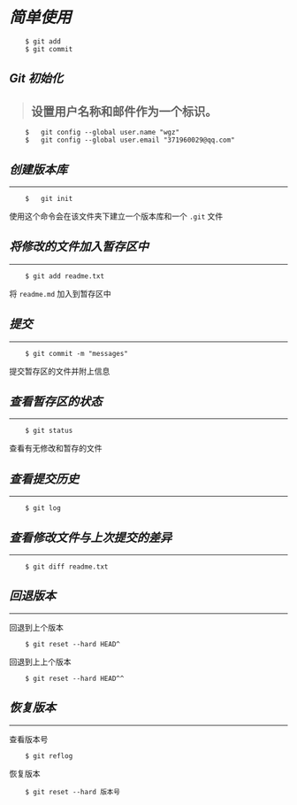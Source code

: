 
# ***简单使用***
```
    $ git add 
    $ git commit
```




## ***Git 初始化***
> 设置用户名称和邮件作为一个标识。
> ---------------------------
```
    $   git config --global user.name "wgz"
    $   git config --global user.email "371960029@qq.com"
```

## ***创建版本库***
-------------
```
    $   git init
```
使用这个命令会在该文件夹下建立一个版本库和一个 `.git` 文件

## ***将修改的文件加入暂存区中***
------------------------------ 
```
    $ git add readme.txt
```
将 `readme.md` 加入到暂存区中

## ***提交***
-------
```
    $ git commit -m "messages"
```
提交暂存区的文件并附上信息

## ***查看暂存区的状态***
------------------
```
    $ git status
```
查看有无修改和暂存的文件

## ***查看提交历史*** 
--------------
```
    $ git log
```

## ***查看修改文件与上次提交的差异***
--------------
```
    $ git diff readme.txt
```

## ***回退版本***
-----------
回退到上个版本
```
    $ git reset --hard HEAD^
```
回退到上上个版本
```
    $ git reset --hard HEAD^^
```


## ***恢复版本***
-----------
查看版本号
```
    $ git reflog
```
恢复版本
```
    $ git reset --hard 版本号
```


